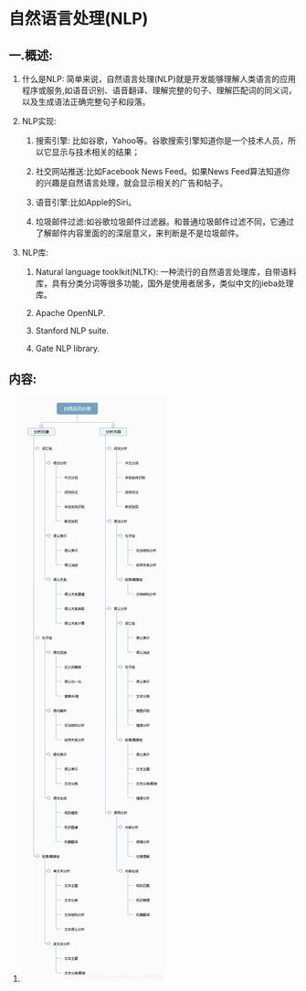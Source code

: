 # **自然语言处理(NLP)**

## **一.概述:**

1. 什么是NLP:
简单来说，自然语言处理(NLP)就是开发能够理解人类语言的应用程序或服务,如语音识别、语音翻译、理解完整的句子、理解匹配词的同义词，以及生成语法正确完整句子和段落。

2. NLP实现:
    1. 搜索引擎: 比如谷歌，Yahoo等。谷歌搜索引擎知道你是一个技术人员，所以它显示与技术相关的结果；

    2. 社交网站推送:比如Facebook News Feed。如果News Feed算法知道你的兴趣是自然语言处理，就会显示相关的广告和帖子。

    3. 语音引擎:比如Apple的Siri。

    4. 垃圾邮件过滤:如谷歌垃圾邮件过滤器。和普通垃圾邮件过滤不同，它通过了解邮件内容里面的的深层意义，来判断是不是垃圾邮件。

3. NLP库:

    1. Natural language tooklkit(NLTK):
    一种流行的自然语言处理库，自带语料库，具有分类分词等很多功能，国外是使用者居多，类似中文的jieba处理库。

    2. Apache OpenNLP.

    3. Stanford NLP suite.

    4. Gate NLP library.

## **内容:**

1. ![](2021-02-26-15-41-37.png)